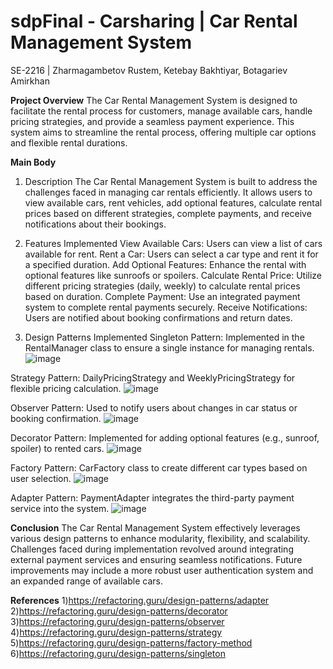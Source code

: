 # sdpFinal - Сarsharing | Car Rental Management System
SE-2216 | Zharmagambetov Rustem, Ketebay Bakhtiyar, Botagariev Amirkhan

**Project Overview**
The Car Rental Management System is designed to facilitate the rental process for customers, manage available cars, handle pricing strategies, and provide a seamless payment experience. 
This system aims to streamline the rental process, offering multiple car options and flexible rental durations.

**Main Body**
1. Description
The Car Rental Management System is built to address the challenges faced in managing car rentals efficiently.
It allows users to view available cars, rent vehicles, add optional features, calculate rental prices based on different strategies, complete payments, and receive notifications about their bookings.

2. Features Implemented
View Available Cars:
  Users can view a list of cars available for rent.
Rent a Car:
  Users can select a car type and rent it for a specified duration.
Add Optional Features:
  Enhance the rental with optional features like sunroofs or spoilers.
Calculate Rental Price:
  Utilize different pricing strategies (daily, weekly) to calculate rental prices based on duration.
Complete Payment:
  Use an integrated payment system to complete rental payments securely.
Receive Notifications:
  Users are notified about booking confirmations and return dates.

3. Design Patterns Implemented
Singleton Pattern:
  Implemented in the RentalManager class to ensure a single instance for managing rentals.
![image](https://github.com/meytosty/sdpFinal/assets/106843148/bc73ab48-6837-4a72-8a47-38ac6cb1862a)


Strategy Pattern:
  DailyPricingStrategy and WeeklyPricingStrategy for flexible pricing calculation.
![image](https://github.com/meytosty/sdpFinal/assets/106843148/f81d8b4c-aff3-4e92-8f2d-212e87678429)


Observer Pattern:
  Used to notify users about changes in car status or booking confirmation.
![image](https://github.com/meytosty/sdpFinal/assets/106843148/643aebca-658e-47d4-93a1-ac48be4c2fb6)


Decorator Pattern:
  Implemented for adding optional features (e.g., sunroof, spoiler) to rented cars.
![image](https://github.com/meytosty/sdpFinal/assets/106843148/9dd0a228-0c80-4219-a715-5ff30064fc30)


Factory Pattern:
  CarFactory class to create different car types based on user selection.
![image](https://github.com/meytosty/sdpFinal/assets/106843148/adb93fe2-2be7-421a-9c58-76d436858d03)


Adapter Pattern:
  PaymentAdapter integrates the third-party payment service into the system.
![image](https://github.com/meytosty/sdpFinal/assets/106843148/b149e052-4751-4c7e-8a1e-474478b79cc7)


**Conclusion**
The Car Rental Management System effectively leverages various design patterns to enhance modularity, flexibility, and scalability. 
Challenges faced during implementation revolved around integrating external payment services and ensuring seamless notifications. 
Future improvements may include a more robust user authentication system and an expanded range of available cars.


**References**
1)https://refactoring.guru/design-patterns/adapter
2)https://refactoring.guru/design-patterns/decorator
3)https://refactoring.guru/design-patterns/observer
4)https://refactoring.guru/design-patterns/strategy
5)https://refactoring.guru/design-patterns/factory-method
6)https://refactoring.guru/design-patterns/singleton
